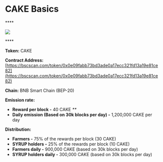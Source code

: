 # CAKE Basics

\*\*\*\*

![](../.gitbook/images/group-501.png)

\*\*\*\*

**Token:** CAKE

**Contract Address:** [https://bscscan.com/token/0x0e09fabb73bd3ade0a17ecc321fd13a19e81ce82](https://bscscan.com/token/0x0e09fabb73bd3ade0a17ecc321fd13a19e81ce82)

**Chain:** BNB Smart Chain \(BEP-20\)

**Emission rate:**

- **Reward per block -** 40 CAKE _\*\*_
- **Daily emission \(Based on 30k blocks per day\) -** 1,200,000 CAKE per day

**Distribution:**

- **Farmers -** 75% of the rewards per block \(30 CAKE\)
- **SYRUP holders -** 25% of the rewards per block \(10 CAKE\)
- **Farmers daily -** 900,000 CAKE \(based on 30k blocks per day\)
- **SYRUP holders daily -** 300,000 CAKE \(based on 30k blocks per day\)
